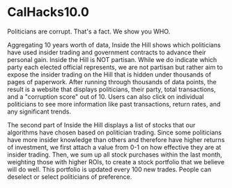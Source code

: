 # CalHacks10.0
 
Politicians are corrupt. That's a fact. We show you WHO.


Aggregating 10 years worth of data, Inside the Hill shows which politicians have used insider trading and government contracts to advance their personal gain. Inside the Hill is NOT partisan. While we do indicate which party each elected official represents, we are not partisan but rather aim to expose the insider trading on the Hill that is hidden under thousands of pages of paperwork. After running through thousands of data points, the result is a website that displays politicians, their party, total transactions, and a "corruption score" out of 10. Users can also click on individual politicians to see more information like past transactions, return rates, and any significant trends.


The second part of Inside the Hill displays a list of stocks that our algorithms have chosen based on politician trading. Since some politicians have more insider knowledge than others and therefore have higher returns of investment, we first attach a value from 0-1 on how effective they are at insider trading. Then, we sum up all stock purchases within the last month, weighting those with higher ROIs, to create a stock portfolio that we believe will do well. This portfolio is updated every 100 new trades. People can deselect or select politicians of preference.

